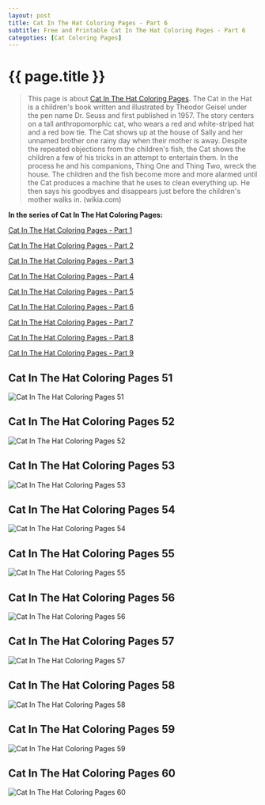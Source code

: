```yaml
---
layout: post
title: Cat In The Hat Coloring Pages - Part 6
subtitle: Free and Printable Cat In The Hat Coloring Pages - Part 6
categoties: [Cat Coloring Pages]
---
```

{{ page.title }}
================
> This page is about [Cat In The Hat Coloring Pages](https://hoanghabelle.github.io/). The Cat in the Hat is a children's book written and illustrated by Theodor Geisel under the pen name Dr. Seuss and first published in 1957. The story centers on a tall anthropomorphic cat, who wears a red and white-striped hat and a red bow tie. The Cat shows up at the house of Sally and her unnamed brother one rainy day when their mother is away. Despite the repeated objections from the children's fish, the Cat shows the children a few of his tricks in an attempt to entertain them. In the process he and his companions, Thing One and Thing Two, wreck the house. The children and the fish become more and more alarmed until the Cat produces a machine that he uses to clean everything up. He then says his goodbyes and disappears just before the children's mother walks in. (wikia.com)

**In the series of Cat In The Hat Coloring Pages:**

[Cat In The Hat Coloring Pages - Part 1](https://hoanghabelle.github.io/2017/11/06/Cat-In-The-Hat-Coloring-Pages-part-1.html)

[Cat In The Hat Coloring Pages - Part 2](https://hoanghabelle.github.io/2017/11/06/Cat-In-The-Hat-Coloring-Pages-part-2.html)

[Cat In The Hat Coloring Pages - Part 3](https://hoanghabelle.github.io/2017/11/06/Cat-In-The-Hat-Coloring-Pages-part-3.html)

[Cat In The Hat Coloring Pages - Part 4](https://hoanghabelle.github.io/2017/11/06/Cat-In-The-Hat-Coloring-Pages-part-4.html)

[Cat In The Hat Coloring Pages - Part 5](https://hoanghabelle.github.io/2017/11/06/Cat-In-The-Hat-Coloring-Pages-part-5.html)

[Cat In The Hat Coloring Pages - Part 6](https://hoanghabelle.github.io/2017/11/06/Cat-In-The-Hat-Coloring-Pages-part-6.html)

[Cat In The Hat Coloring Pages - Part 7](https://hoanghabelle.github.io/2017/11/06/Cat-In-The-Hat-Coloring-Pages-part-7.html)

[Cat In The Hat Coloring Pages - Part 8](https://hoanghabelle.github.io/2017/11/06/Cat-In-The-Hat-Coloring-Pages-part-8.html)

[Cat In The Hat Coloring Pages - Part 9](https://hoanghabelle.github.io/2017/11/06/Cat-In-The-Hat-Coloring-Pages-part-9.html)

## Cat In The Hat Coloring Pages 51
![Cat In The Hat Coloring Pages 51](https://hoanghabelle.github.io/img/Cat-In-The-Hat-Coloring-Pages%20(51).jpg "Cat In The Hat Coloring Pages 51")

## Cat In The Hat Coloring Pages 52
![Cat In The Hat Coloring Pages 52](https://hoanghabelle.github.io/img/Cat-In-The-Hat-Coloring-Pages%20(52).jpg "Cat In The Hat Coloring Pages 52")

## Cat In The Hat Coloring Pages 53
![Cat In The Hat Coloring Pages 53](https://hoanghabelle.github.io/img/Cat-In-The-Hat-Coloring-Pages%20(53).jpg "Cat In The Hat Coloring Pages 53")

## Cat In The Hat Coloring Pages 54
![Cat In The Hat Coloring Pages 54](https://hoanghabelle.github.io/img/Cat-In-The-Hat-Coloring-Pages%20(54).jpg "Cat In The Hat Coloring Pages 54")

<script async src="//pagead2.googlesyndication.com/pagead/js/adsbygoogle.js"></script><ins class="adsbygoogle" style="display:block" data-ad-format="fluid" data-ad-layout-key="-8i+1w-dq+e9+ft" data-ad-client="ca-pub-6753140515841889" data-ad-slot="6190446671"></ins> <script> (adsbygoogle = window.adsbygoogle || []).push({}); </script>

## Cat In The Hat Coloring Pages 55
![Cat In The Hat Coloring Pages 55](https://hoanghabelle.github.io/img/Cat-In-The-Hat-Coloring-Pages%20(55).jpg "Cat In The Hat Coloring Pages 55")

## Cat In The Hat Coloring Pages 56
![Cat In The Hat Coloring Pages 56](https://hoanghabelle.github.io/img/Cat-In-The-Hat-Coloring-Pages%20(56).jpg "Cat In The Hat Coloring Pages 56")

## Cat In The Hat Coloring Pages 57
![Cat In The Hat Coloring Pages 57](https://hoanghabelle.github.io/img/Cat-In-The-Hat-Coloring-Pages%20(57).jpg "Cat In The Hat Coloring Pages 57")

## Cat In The Hat Coloring Pages 58
![Cat In The Hat Coloring Pages 58](https://hoanghabelle.github.io/img/Cat-In-The-Hat-Coloring-Pages%20(58).jpg "Cat In The Hat Coloring Pages 58")

<script async src="//pagead2.googlesyndication.com/pagead/js/adsbygoogle.js"></script><ins class="adsbygoogle" style="display:block" data-ad-format="fluid" data-ad-layout-key="-8i+1w-dq+e9+ft" data-ad-client="ca-pub-6753140515841889" data-ad-slot="6190446671"></ins> <script> (adsbygoogle = window.adsbygoogle || []).push({}); </script>

## Cat In The Hat Coloring Pages 59
![Cat In The Hat Coloring Pages 59](https://hoanghabelle.github.io/img/Cat-In-The-Hat-Coloring-Pages%20(59).jpg "Cat In The Hat Coloring Pages 59")

## Cat In The Hat Coloring Pages 60
![Cat In The Hat Coloring Pages 60](https://hoanghabelle.github.io/img/Cat-In-The-Hat-Coloring-Pages%20(60).jpg "Cat In The Hat Coloring Pages 60")

